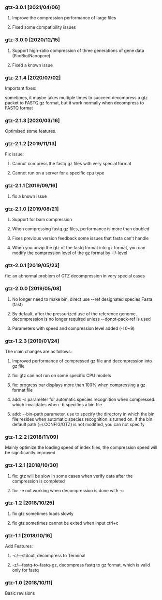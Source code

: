 ### gtz-3.0.1 [2021/04/06]

1. Improve the compression performance of large files

2. Fixed some compatibility issues

### gtz-3.0.0 [2020/12/15]

1. Support high-ratio compression of three generations of gene data (PacBio/Nanopore)

2. Fixed a known issue

### gtz-2.1.4 [2020/07/02]

Important fixes:

sometimes, it maybe takes multiple times to succeed decompress a gtz packet to FASTQ.gz format, but it work normally when decompress to FASTQ format

### gtz-2.1.3 [2020/03/16]

Optimised some features.

### gtz-2.1.2 [2019/11/13]

Fix issue:

1. Cannot compress the fastq.gz files with very special format

2. Cannot run on a server for a specific cpu type

### gtz-2.1.1 [2019/09/16]

1. fix a known issue

### gtz-2.1.0 [2019/08/21]

1. Support for bam compression

2. When compressing fastq.gz files, performance is more than doubled

3. Fixes previous version feedback some issues that fasta can't handle

4. When you unzip the gtz of the fastq format into gz format, you can modify the compression level of the gz format by -l/-level

### gtz-2.0.1 [2019/05/23]

fix: an abnormal problem of GTZ decompression in very special cases

### gtz-2.0.0 [2019/05/08]
1. No longer need to make bin, direct use --ref designated species Fasta (fast)

2. By default, after the pressurized use of the reference genome, decompression is no longer required unless --donot-pack-ref is used

3. Parameters with speed and compression level added (-l 0~9)

### gtz-1.2.3 [2019/01/24]

The main changes are as follows:
1. Improved performance of compressed gz file and decompression into gz file

2. fix: gtz can not run on some specific CPU models
3. fix: progress bar displays more than 100% when compressing a gz format file

4. add: -s parameter for automatic species recognition when compressed. which invalidates when -b specifies a bin file
5. add: --bin-path parameter, use to specify the directory in which the bin file resides when automatic species recognition is turned on. If the bin default path (~/.CONFIG/GTZ) is not modified, you can not specify



### gtz-1.2.2 [2018/11/09]

Mainly optimize the loading speed of index files, the compression speed will be significantly improved



### gtz-1.2.1 [2018/10/30]

1. fix: gtz will be slow in some cases when verify data after the compression is completed

2. fix: -e not working when decompression is done with -c



### gtz-1.2 [2018/10/25]

1. fix gtz sometimes loads slowly

2. fix gtz sometimes cannot be exited when input ctrl+c



### gtz-1.1 [2018/10/16]

Add Features:

1. -c/--stdout, decompress to Terminal

2. -z/--fastq-to-fastq-gz, decompress fastq to gz format, which is valid only for fastq



### gtz-1.0 [2018/10/11]

Basic revisions
